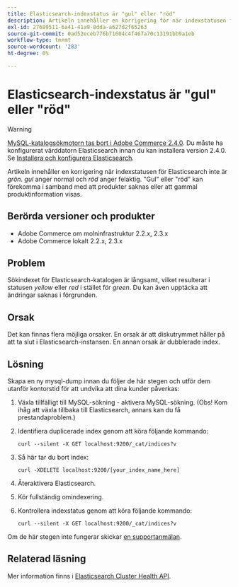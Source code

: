 ```yaml
---
title: Elasticsearch-indexstatus är "gul" eller "röd"
description: Artikeln innehåller en korrigering för när indexstatusen för Elasticsearch inte är '*green*'. '*yellow*' anger normal och '*red*' anger felaktig. "Gul" eller "röd" kan förekomma i samband med att produkter saknas eller att gammal produktinformation visas.
exl-id: 27689511-6a41-41a9-8dda-a627d2f65263
source-git-commit: 0ad52eceb776b71604c4f467a70c13191bb9a1eb
workflow-type: tm+mt
source-wordcount: '283'
ht-degree: 0%

---
```


# Elasticsearch-indexstatus är &quot;gul&quot; eller &quot;röd&quot;

>[!WARNING]
>
> [MySQL-katalogsökmotorn tas bort i Adobe Commerce 2.4.0](/help/announcements/adobe-commerce-announcements/mysql-catalog-search-engine-will-be-removed-in-magento-2-4-0.md). Du måste ha konfigurerat värddatorn Elasticsearch innan du kan installera version 2.4.0. Se [Installera och konfigurera Elasticsearch](https://devdocs.magento.com/guides/v2.3/config-guide/elasticsearch/es-overview.html).

Artikeln innehåller en korrigering när indexstatusen för Elasticsearch inte är *grön*. *gul* anger normal och *röd* anger felaktig. &quot;Gul&quot; eller &quot;röd&quot; kan förekomma i samband med att produkter saknas eller att gammal produktinformation visas.

## Berörda versioner och produkter

* Adobe Commerce om molninfrastruktur 2.2.x, 2.3.x
* Adobe Commerce lokalt 2.2.x, 2.3.x

## Problem

Sökindexet för Elasticsearch-katalogen är långsamt, vilket resulterar i statusen *yellow* eller *red* i stället för *green*. Du kan även upptäcka att ändringar saknas i förgrunden.

## Orsak

Det kan finnas flera möjliga orsaker. En orsak är att diskutrymmet håller på att ta slut i Elasticsearch-instansen. En annan orsak är dubblerade index.

## Lösning

Skapa en ny mysql-dump innan du följer de här stegen och utför dem utanför kontorstid för att undvika att dina kunder påverkas:

1. Växla tillfälligt till MySQL-sökning - aktivera MySQL-sökning. (Obs! Kom ihåg att växla tillbaka till Elasticsearch, annars kan du få prestandaproblem.)
1. Identifiera duplicerade index genom att köra följande kommando:

   ```
   curl --silent -X GET localhost:9200/_cat/indices?v
   ```

1. Så här tar du bort index:

   ```
   curl -XDELETE localhost:9200/[your_index_name_here]
   ```

1. Återaktivera Elasticsearch.
1. Kör fullständig omindexering.
1. Kontrollera indexstatus genom att köra följande kommando:

   ```
   curl --silent -X GET localhost:9200/_cat/indices?v
   ```

Om de här stegen inte fungerar skickar [en supportanmälan](/help/help-center-guide/help-center/magento-help-center-user-guide.md#submit-ticket).

## Relaterad läsning

Mer information finns i [Elasticsearch Cluster Health API](https://www.elastic.co/guide/en/elasticsearch/reference/current/cluster-health.html).
